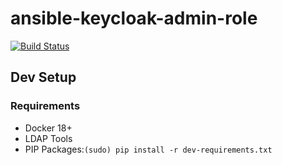 # ansible-keycloak-admin-role

[![Build Status](https://travis-ci.org/toolisticon/ansible-keycloak-module.svg?branch=master)](https://travis-ci.org/toolisticon/ansible-keycloak-module)



## Dev Setup

### Requirements

* Docker 18+
* LDAP Tools
* PIP Packages:`(sudo) pip install -r dev-requirements.txt`

